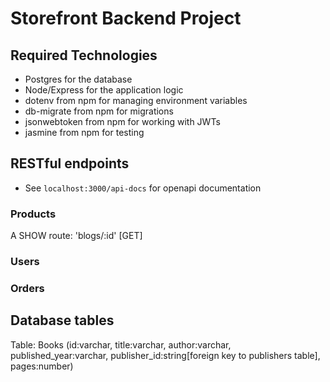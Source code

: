 # Storefront Backend Project

## Required Technologies

- Postgres for the database
- Node/Express for the application logic
- dotenv from npm for managing environment variables
- db-migrate from npm for migrations
- jsonwebtoken from npm for working with JWTs
- jasmine from npm for testing

## RESTful endpoints

- See `localhost:3000/api-docs` for openapi documentation

### Products

A SHOW route: 'blogs/:id' [GET]

### Users

### Orders

## Database tables

Table: Books (id:varchar, title:varchar, author:varchar, published_year:varchar, publisher_id:string[foreign key to publishers table], pages:number)

